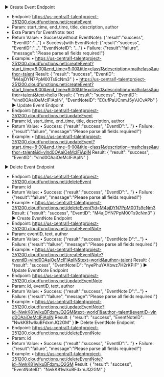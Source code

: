 ▶ Create Event Endpoint
  - Endpoint:  https://us-central1-talentproject-251200.cloudfunctions.net/createEvent
  - Param: start_time, end_time, title, description, author
  - Exra Param for EventNote: text
  - Return Value: 
    • Success(without EventNote): {"result":"success", "EventID":"..."}
    • Success(with EventNote): {"result":"success", "EventID":"...", "EventNoteID": "..."}
    • Failure: {"result":"failure", "message":"Please parse all fields required!"}
  - Example: 
    • https://us-central1-talentproject-251200.cloudfunctions.net/createEvent?start_time=8:00&end_time=9:00&title=class1&description=mathclass&author=talent
        Result:
        {
            "result": "success",
            "EventID": "M4ajDYN7PpM00Ts9cNm3"
        }
    • https://us-central1-talentproject-251200.cloudfunctions.net/createEvent?start_time=8:00&end_time=9:00&title=class1&description=mathclass&author=talent&text=hello
        Result:
        {
            "result": "success",
            "EventID": "vlnd0OAaiOeMcIFiApIN",
            "EventNoteID": "ECufPaUCnmJ5yVJCvAPb"
        }
▶ Update Event Endpoint
  - Endpoint:  https://us-central1-talentproject-251200.cloudfunctions.net/updateEvent
  - Param: id, start_time, end_time, title, description, author
  - Return Value: 
    • Success: {"result":"success", "EventID":"..."}
    • Failure: {"result":"failure", "message":"Please parse all fields required!"}
  - Example: 
    • https://us-central1-talentproject-251200.cloudfunctions.net/updateEvent?start_time=8:00&end_time=9:00&title=class1&description=mathclass&author=talent&id=vlnd0OAaiOeMcIFiApIN
        Result:
        {
            "result": "success",
            "EventID": "vlnd0OAaiOeMcIFiApIN"
        }

▶ Delete Event Endpoint
  - Endpoint:  https://us-central1-talentproject-251200.cloudfunctions.net/deleteEvent
  - Param: id
  - Return Value: 
    • Success: {"result":"success", "EventID":"..."}
    • Failure: {"result":"failure", "message":"Please parse all fields required!"}
  - Example: 
    • https://us-central1-talentproject-251200.cloudfunctions.net/deleteEvent?id=M4ajDYN7PpM00Ts9cNm3
        Result:
        {
            "result": "success",
            "EventID": "M4ajDYN7PpM00Ts9cNm3"
        }
▶ Create EventNote Endpoint
  - Endpoint:  https://us-central1-talentproject-251200.cloudfunctions.net/createEventNote
  - Param: eventID, text, author
  - Return Value: 
    • Success: {"result":"success", "EventNoteID":"..."}
    • Failure: {"result":"failure", "message":"Please parse all fields required!"}
  - Example: 
    • https://us-central1-talentproject-251200.cloudfunctions.net/createEventNote?eventID=vlnd0OAaiOeMcIFiApIN&text=world&author=talent
        Result:
        {
            "result": "success",
            "EventNoteID": "nyePhuYAXbwz7H2rKPIF"
        }
▶ Update EventNote Endpoint
  - Endpoint:  https://us-central1-talentproject-251200.cloudfunctions.net/updateEventNote
  - Param: id, eventID, text, author
  - Return Value: 
    • Success: {"result":"success", "EventNoteID":"..."}
    • Failure: {"result":"failure", "message":"Please parse all fields required!"}
  - Example: 
    • https://us-central1-talentproject-251200.cloudfunctions.net/updateEventNote?id=NwkK81wlkuBFdxmJQ2GM&text=world1&author=talent&eventID=vlnd0OAaiOeMcIFiApIN
        Result:
        {
            "result": "success",
            "EventNoteID": "NwkK81wlkuBFdxmJQ2GM"
        }
▶ Delete EventNote Endpoint
  - Endpoint:  https://us-central1-talentproject-251200.cloudfunctions.net/deleteEventNote
  - Param: id
  - Return Value: 
    • Success: {"result":"success", "EventID":"..."}
    • Failure: {"result":"failure", "message":"Please parse all fields required!"}
  - Example: 
    • https://us-central1-talentproject-251200.cloudfunctions.net/deleteEventNote?id=NwkK81wlkuBFdxmJQ2GM
        Result:
        {
            "result": "success",
            "EventNoteID": "NwkK81wlkuBFdxmJQ2GM"
        }